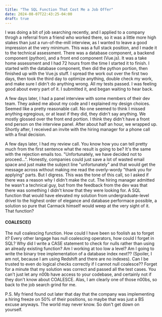 ```yaml
---
title: "The SQL Function That Cost Me a Job Offer"
date: 2024-08-07T22:43:25-04:00
draft: true
---
```

I was doing a bit of job searching recently, and I applied to a company throgh a referral from a friend who worked there, so it was a little more high stakes than just a run-of-the-mill interview, as I wanted to leave a good impression at the very minimum. This was a full stack position, and I made it to the technical assessment. There was a database component, a backend component (python), and a front end component (Vue.js). It was a take home assessment and I had 72 hours from the time I started it to finish. I started with the database component, then did the python portion, then finished up with the Vue.js stuff. I spread the work out over the first two days, then took the third day to optimize anything, double check my work, and make sure I didn't do anything wrong. All my tests passed. I was feeling good about every part of it. I submitted it, and began waiting to hear back.

A few days later, I had a panel interview with some members of their dev team. They asked me about my code and I explained my design choices. Seemed like a pretty reasonable call. No one seemed to think I missed anything egregious, or at least if they did, they didn't say anything. We mostly glossed over the front end portion. I think they didn't have a front end person on the interview panel. After about half an hour, we wrapped up. Shortly after, I received an invite with the hiring manager for a phone call with a final decision.

A few days later, I had my review call. You know how you can tell pretty much from the first sentence what the result is going to be? It's the same with the rejection emails too. "Unfortunately, we have decided not to proceed...". Honestly, companies could just save a lot of wasted email space and just make the subject line "unfortunately" and that would get the message across without making me read the overly-wordy "thank you for applying" parts. But I digress. This was the tone of this call, so I asked if there was a reason why I didn't make the cut. The hiring manager admitted he wasn't a technical guy, but from the feedback from the dev was that there was something I didn't know that they were looking for. A SQL function that would have elevated my solution from undergraduate-level drivel to the highest order of elegance and database performace possible, a solution so pure that Carmack himself would weep at the very sight of it. That function? 

#### COALESCE()

The null coalescing function. How could I have been so foolish as to forget it? Every other langage has null coalescing operators, how could I forget in SQL? Why did I write a CASE statement to check for nulls rather than using an already existing function? Am I working at too low a level? Am I going to write the binary tree implementation of a database index next?? (Spoiler, I am not, because I am using Redshift and there are no indexes). Can I be trusted to even do logical checks correctly if I cannot null coalesce?? Forget for a minute that my solution was correct and passed all the test cases. You can't just let any n00b have access to your codebase, and certainly not if they don't know about COALESCE. Alas, I am clearly one of those n00bs, so back to the job search grind for me. 

P.S. My friend found out later that day that the company was implementing a hiring freeze on 50% of their positions, so maybe that was just a BS excuse anyways. The world may never know. So don't get down on yourself.